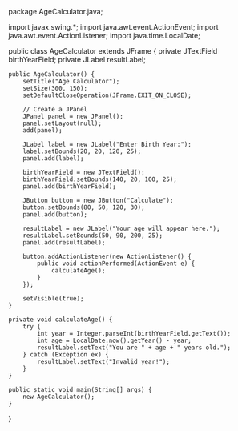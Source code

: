 package AgeCalculator.java;

import javax.swing.*;
import java.awt.event.ActionEvent;
import java.awt.event.ActionListener;
import java.time.LocalDate;

public class AgeCalculator extends JFrame {
    private JTextField birthYearField;
    private JLabel resultLabel;

    public AgeCalculator() {
        setTitle("Age Calculator");
        setSize(300, 150);
        setDefaultCloseOperation(JFrame.EXIT_ON_CLOSE);

        // Create a JPanel
        JPanel panel = new JPanel();
        panel.setLayout(null);
        add(panel);

        JLabel label = new JLabel("Enter Birth Year:");
        label.setBounds(20, 20, 120, 25);
        panel.add(label);

        birthYearField = new JTextField();
        birthYearField.setBounds(140, 20, 100, 25);
        panel.add(birthYearField);

        JButton button = new JButton("Calculate");
        button.setBounds(80, 50, 120, 30);
        panel.add(button);

        resultLabel = new JLabel("Your age will appear here.");
        resultLabel.setBounds(50, 90, 200, 25);
        panel.add(resultLabel);

        button.addActionListener(new ActionListener() {
            public void actionPerformed(ActionEvent e) {
                calculateAge();
            }
        });

        setVisible(true);
    }

    private void calculateAge() {
        try {
            int year = Integer.parseInt(birthYearField.getText());
            int age = LocalDate.now().getYear() - year;
            resultLabel.setText("You are " + age + " years old.");
        } catch (Exception ex) {
            resultLabel.setText("Invalid year!");
        }
    }

    public static void main(String[] args) {
        new AgeCalculator();
    }
}
